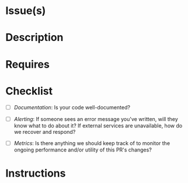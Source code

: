 # Issue(s)
<!-- Ticket(s)#/Link(s) -->

# Description
<!-- Replace this text with a description of what the merge request does. Be sure to highlight any risky or complex areas that
the reviewer should focus on. -->

# Requires
<!-- List the required branch(es), configuration changes and/or any external dependencies here
* Example: `feature/awesome-feature` from project `nifty-rules`
* List any required configuration changes here.
-->

# Checklist
* [ ] *Documentation*: Is your code well-documented?
* [ ] *Alerting*: If someone sees an error message you've written, will they know what to do about it?  If external services are unavailable, how do we recover and respond?
* [ ] *Metrics*: Is there anything we should keep track of to monitor the ongoing performance and/or utility of this PR's changes?


# Instructions
<!--
1. This should be a detailed list of step-by-step instructions.
2. These instructions should help the person merging the code test what it's supposed to do.
3. Make sure to include some acceptance criteria (what we see when it works)
4. Good developers also include multiple test cases to test different edge caases. Please be a good developer.
5. If you've read this far, you get a high-five, or local cultural equivalent props.
-->

